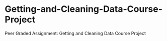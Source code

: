 # Getting-and-Cleaning-Data-Course-Project
Peer Graded Assignment: Getting and Cleaning Data Course Project
